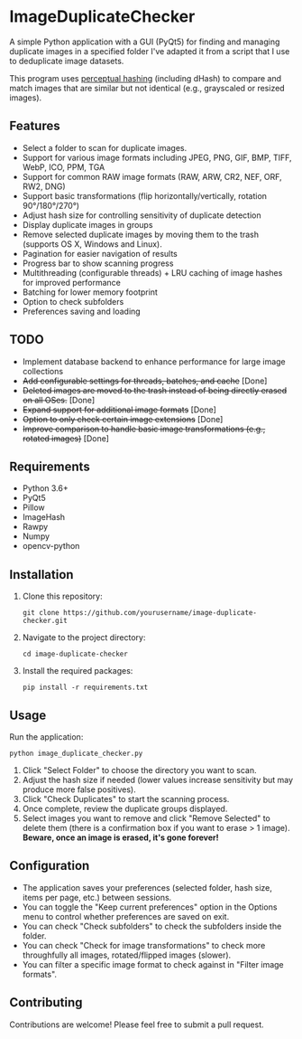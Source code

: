 # ImageDuplicateChecker

A simple Python application with a GUI (PyQt5) for finding and managing duplicate images in a specified folder I've adapted it from a script that I use to deduplicate image datasets.

This program uses [perceptual hashing](https://en.wikipedia.org/wiki/Perceptual_hashing) (including dHash) to compare and match images that are similar but not identical (e.g., grayscaled or resized images).

## Features

- Select a folder to scan for duplicate images.
- Support for various image formats including JPEG, PNG, GIF, BMP, TIFF, WebP, ICO, PPM, TGA
- Support for common RAW image formats (RAW, ARW, CR2, NEF, ORF, RW2, DNG)
- Support basic transformations (flip horizontally/vertically, rotation 90°/180°/270°) 
- Adjust hash size for controlling sensitivity of duplicate detection
- Display duplicate images in groups
- Remove selected duplicate images by moving them to the trash (supports OS X, Windows and Linux).
- Pagination for easier navigation of results
- Progress bar to show scanning progress
- Multithreading (configurable threads) + LRU caching of image hashes for improved performance
- Batching for lower memory footprint
- Option to check subfolders
- Preferences saving and loading

## TODO

- Implement database backend to enhance performance for large image collections
- ~~Add configurable settings for threads, batches, and cache~~ [Done]
- ~~Deleted images are moved to the trash instead of being directly erased on all OSes.~~ [Done]
- ~~Expand support for additional image formats~~ [Done]
- ~~Option to only check certain image extensions~~ [Done]
- ~~Improve comparison to handle basic image transformations (e.g., rotated images)~~ [Done]

## Requirements

- Python 3.6+
- PyQt5
- Pillow
- ImageHash
- Rawpy
- Numpy
- opencv-python

## Installation

1. Clone this repository:
   ```
   git clone https://github.com/yourusername/image-duplicate-checker.git
   ```

2. Navigate to the project directory:
   ```
   cd image-duplicate-checker
   ```

3. Install the required packages:
   ```
   pip install -r requirements.txt
   ```

## Usage

Run the application:

```
python image_duplicate_checker.py
```

1. Click "Select Folder" to choose the directory you want to scan.
2. Adjust the hash size if needed (lower values increase sensitivity but may produce more false positives).
3. Click "Check Duplicates" to start the scanning process.
4. Once complete, review the duplicate groups displayed.
5. Select images you want to remove and click "Remove Selected" to delete them (there is a confirmation box if you want to erase > 1 image). **Beware, once an image is erased, it's gone forever!**

## Configuration

- The application saves your preferences (selected folder, hash size, items per page, etc.) between sessions.
- You can toggle the "Keep current preferences" option in the Options menu to control whether preferences are saved on exit.
- You can check "Check subfolders" to check the subfolders inside the folder.
- You can check "Check for image transformations" to check more throughfully all images, rotated/flipped images (slower).
- You can filter a specific image format to check against in "Filter image formats".

## Contributing

Contributions are welcome! Please feel free to submit a pull request.
